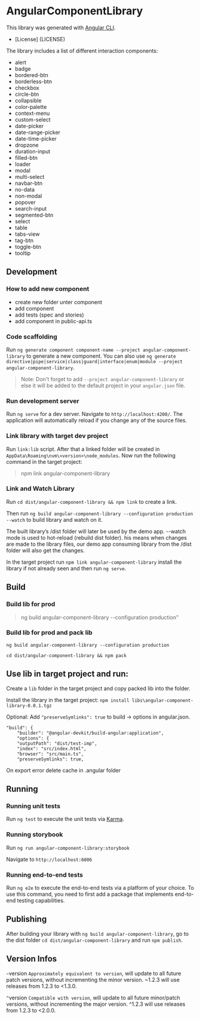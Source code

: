 # AngularComponentLibrary

This library was generated with [Angular CLI](https://github.com/angular/angular-cli).

-   [License] (LICENSE)

The library includes a list of different interaction components:

-   alert
-   badge
-   bordered-btn
-   borderless-btn
-   checkbox
-   circle-btn
-   collapsible
-   color-palette
-   context-menu
-   custom-select
-   date-picker
-   date-range-picker
-   date-time-picker
-   dropzone
-   duration-input
-   filled-btn
-   loader
-   modal
-   multi-select
-   navbar-btn
-   no-data
-   non-modal
-   popover
-   search-input
-   segmented-btn
-   select
-   table
-   tabs-view
-   tag-btn
-   toggle-btn
-   tooltip

## Development

### How to add new component

-   create new folder unter component
-   add component
-   add tests (spec and stories)
-   add component in public-api.ts

### Code scaffolding

Run `ng generate component component-name --project angular-component-library` to generate a new component. You can also use `ng generate directive|pipe|service|class|guard|interface|enum|module --project angular-component-library`.

> Note: Don't forget to add `--project angular-component-library` or else it will be added to the default project in your `angular.json` file.

### Run development server

Run `ng serve` for a dev server. Navigate to `http://localhost:4200/`. The application will automatically reload if you change any of the source files.

### Link library with target dev project

Run `link:lib` script. After that a linked folder will be created in `AppData\Roaming\nvm\<version>\node_modules`. Now run the following command in the target project:

> npm link angular-component-library

### Link and Watch Library

Run `cd dist/angular-component-library && npm link` to create a link.

Then run `ng build angular-component-library --configuration production --watch` to build library and watch on it.

The built library’s /dist folder will later be used by the demo app. --watch mode is used to hot-reload (rebuild dist folder). his means when changes are made to the library files, our demo app consuming library from the /dist folder will also get the changes.

In the target project run `npm link angular-component-library` install the library if not already seen and then run `ng serve`.

## Build

### Build lib for prod

> ng build angular-component-library --configuration production"

### Build lib for prod and pack lib

```
ng build angular-component-library --configuration production

cd dist/angular-component-library && npm pack
```

## Use lib in target project and run:

Create a `lib` folder in the target project and copy packed lib into the folder.

Install the library in the target project:
`npm install libs\angular-component-library-0.0.1.tgz`

Optional:
Add `"preserveSymlinks": true` to build -> options in angular.json.

```
"build": {
    "builder": "@angular-devkit/build-angular:application",
    "options": {
    "outputPath": "dist/test-imp",
    "index": "src/index.html",
    "browser": "src/main.ts",
    "preserveSymlinks": true,
```

On export error delete cache in .angular folder

## Running

### Running unit tests

Run `ng test` to execute the unit tests via [Karma](https://karma-runner.github.io).

### Running storybook

Run `ng run angular-component-library:storybook`

Navigate to `http://localhost:6006`

### Running end-to-end tests

Run `ng e2e` to execute the end-to-end tests via a platform of your choice. To use this command, you need to first add a package that implements end-to-end testing capabilities.

## Publishing

After building your library with `ng build angular-component-library`, go to the dist folder `cd dist/angular-component-library` and run `npm publish`.

## Version Infos

`~`version `Approximately equivalent to version`, will update to all future patch versions, without incrementing the minor version. ~1.2.3 will use releases from 1.2.3 to <1.3.0.

`^`version `Compatible with version`, will update to all future minor/patch versions, without incrementing the major version. ^1.2.3 will use releases from 1.2.3 to <2.0.0.
